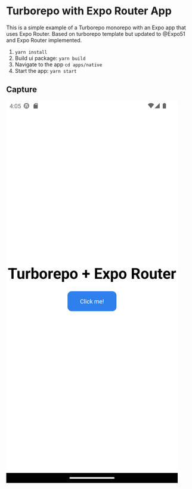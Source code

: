 # Turborepo with Expo Router App

This is a simple example of a Turborepo monorepo with an Expo app that uses Expo Router. Based on turborepo template but updated to @Expo51 and Expo Router implemented.

1. `yarn install`
2. Build ui package: `yarn build`
3. Navigate to the app `cd apps/native`
4. Start the app: `yarn start`

## Capture

![App capture](./capture.png)
